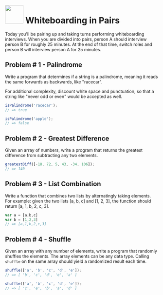# <img src="https://cloud.githubusercontent.com/assets/7833470/10899314/63829980-8188-11e5-8cdd-4ded5bcb6e36.png" height="60"> Whiteboarding in Pairs

Today you'll be pairing up and taking turns performing whiteboarding interviews.  When you are divided into pairs, person A should interview person B for roughly 25 minutes.  At the end of that time, switch roles and person B will interview person A for 25 minutes.


## Problem # 1 - Palindrome

Write a program that determines if a string is a palindrome, meaning it reads the same forwards as backwards, like "racecar".

For additional complexity, discount white space and punctuation, so that a string like "never odd or even" would be accepted as well.

```js
isPalindrome('racecar');
// => true

isPalindrome('apple');
// => false
```

## Problem # 2 - Greatest Difference

Given an array of numbers, write a program that returns the greatest difference from subtracting any two elements.

```js
greatestDiff([-18, 72, 5, 43, -34, 106]);
// => 140
```

## Problem # 3 - List Combination

Write a function that combines two lists by alternatingly taking elements. For example: given the two lists [a, b, c] and [1, 2, 3], the function should return [a, 1, b, 2, c, 3].
```js
var a = [a,b,c]
var b = [1,2,3]
// => [a,1,b,2,c,3]
```

## Problem # 4 - Shuffle

Given an array with any number of elements, write a program that randomly shuffles the elements. The array elements can be any data type. Calling `shuffle` on the same array should yield a randomized result each time.

```js
shuffle(['a', 'b', 'c', 'd', 'e']);
// => [ 'b', 'c', 'd', 'e', 'a' ]

shuffle(['a', 'b', 'c', 'd', 'e']);
// => [ 'c', 'e', 'b', 'a', 'd' ]
```
